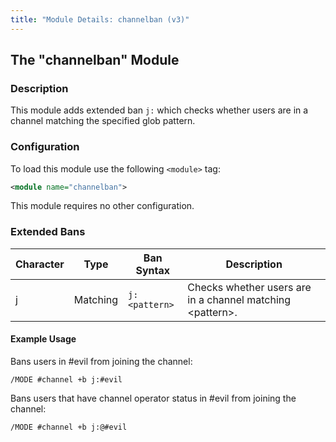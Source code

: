 ```yaml
---
title: "Module Details: channelban (v3)"
---
```


## The "channelban" Module

### Description

This module adds extended ban `j:` which checks whether users are in a channel matching the specified glob pattern.

### Configuration

To load this module use the following `<module>` tag:

```xml
<module name="channelban">
```

This module requires no other configuration.

### Extended Bans

Character | Type     | Ban Syntax    | Description
--------- | -------- | ------------- | -----------
j         | Matching | `j:<pattern>` | Checks whether users are in a channel matching &lt;pattern&gt;.

#### Example Usage

Bans users in #evil from joining the channel:

```plaintext
/MODE #channel +b j:#evil
```

Bans users that have channel operator status in #evil from joining the channel:

```plaintext
/MODE #channel +b j:@#evil
```
